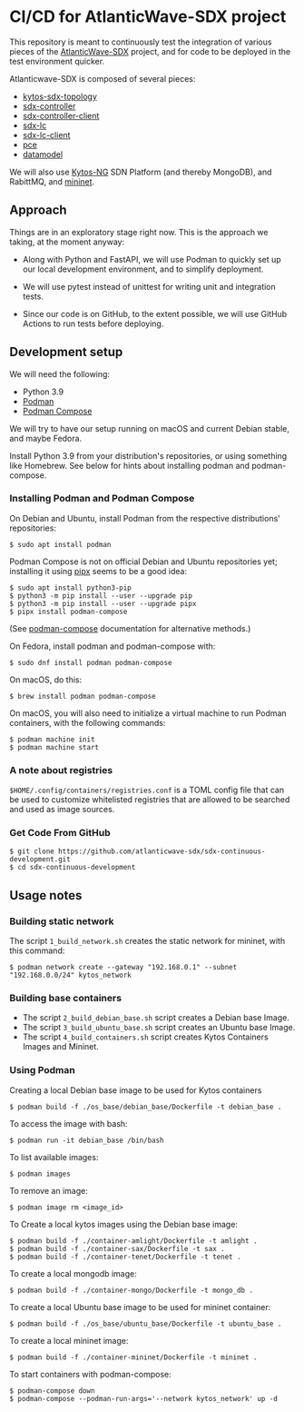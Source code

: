# CI/CD for AtlanticWave-SDX project

This repository is meant to continuously test the integration of
various pieces of the [AtlanticWave-SDX][aw-sdx] project, and for code
to be deployed in the test environment quicker.

Atlanticwave-SDX is composed of several pieces:

 * [kytos-sdx-topology][sdx-topology]
 * [sdx-controller][sdx-controller]
 * [sdx-controller-client][sdx-controller-client]
 * [sdx-lc][sdx-lc]
 * [sdx-lc-client][sdx-lc-client]
 * [pce][sdx-pce]
 * [datamodel][sdx-datamodel]

We will also use [Kytos-NG][kytos-ng] SDN Platform (and thereby
MongoDB), and RabittMQ, and [mininet][mininet].


## Approach

Things are in an exploratory stage right now.  This is the approach we
taking, at the moment anyway:

* Along with Python and FastAPI, we will use Podman to quickly set up
  our local development environment, and to simplify deployment.

* We will use pytest instead of unittest for writing unit and
  integration tests.

* Since our code is on GitHub, to the extent possible, we will use
  GitHub Actions to run tests before deploying.


## Development setup

We will need the following:

 * Python 3.9
 * [Podman][podman]
 * [Podman Compose][podman-compose]

We will try to have our setup running on macOS and current Debian
stable, and maybe Fedora.

Install Python 3.9 from your distribution's repositories, or using
something like Homebrew.  See below for hints about installing podman
and podman-compose.

### Installing Podman and Podman Compose

On Debian and Ubuntu, install Podman from the respective
distributions' repositories:

``` shellsession
$ sudo apt install podman
```

Podman Compose is not on official Debian and Ubuntu repositories yet;
installing it using [pipx][pipx] seems to be a good idea:

``` shellsession
$ sudo apt install python3-pip
$ python3 -m pip install --user --upgrade pip
$ python3 -m pip install --user --upgrade pipx
$ pipx install podman-compose
```

(See [podman-compose][podman-compose] documentation for alternative
methods.)

On Fedora, install podman and podman-compose with:

``` shellsession
$ sudo dnf install podman podman-compose
```

On macOS, do this:

``` shellsession
$ brew install podman podman-compose
```

On macOS, you will also need to initialize a virtual machine to run
Podman containers, with the following commands:


``` shellsession
$ podman machine init
$ podman machine start
```

### A note about registries

`$HOME/.config/containers/registries.conf` is a TOML config file that
can be used to customize whitelisted registries that are allowed to be
searched and used as image sources.


### Get Code From GitHub

``` shellsession
$ git clone https://github.com/atlanticwave-sdx/sdx-continuous-development.git
$ cd sdx-continuous-development
```

## Usage notes

### Building static network

The script `1_build_network.sh` creates the static network for
mininet, with this command:

``` shellsession
$ podman network create --gateway "192.168.0.1" --subnet "192.168.0.0/24" kytos_network
```

### Building base containers


 * The script `2_build_debian_base.sh` script creates a Debian base Image.
 * The script `3_build_ubuntu_base.sh` script creates an Ubuntu base Image.
 * The script `4_build_containers.sh` script creates Kytos Containers
   Images and Mininet.


### Using Podman

Creating a local Debian base image to be used for Kytos containers


``` shellsession
$ podman build -f ./os_base/debian_base/Dockerfile -t debian_base .
```

To access the image with bash:

``` shellsession
$ podman run -it debian_base /bin/bash
```

To list available images:

``` shellsession
$ podman images
```

To remove an image:

``` shellsession
$ podman image rm <image_id>
```

To Create a local kytos images using the Debian base image:

``` shellsession
$ podman build -f ./container-amlight/Dockerfile -t amlight .
$ podman build -f ./container-sax/Dockerfile -t sax .
$ podman build -f ./container-tenet/Dockerfile -t tenet .
```

To create a local mongodb image:

``` shellsession
$ podman build -f ./container-mongo/Dockerfile -t mongo_db .
```

To create a local Ubuntu base image to be used for mininet container:

``` shellsession
$ podman build -f ./os_base/ubuntu_base/Dockerfile -t ubuntu_base .
```

To create a local mininet image:

``` shellsession
$ podman build -f ./container-mininet/Dockerfile -t mininet .
```

To start containers with podman-compose:

``` shellsession
$ podman-compose down
$ podman-compose --podman-run-args='--network kytos_network' up -d
```

<!-- References -->

[aw-sdx]: https://www.atlanticwave-sdx.net/

[sdx-topology]: https://github.com/atlanticwave-sdx/kytos-sdx-topology
[sdx-controller]: https://github.com/atlanticwave-sdx/sdx-controller
[sdx-controller-client]: https://github.com/atlanticwave-sdx/sdx-controller-client
[sdx-lc]: https://github.com/atlanticwave-sdx/sdx-lc
[sdx-lc-client]: https://github.com/atlanticwave-sdx/sdx-lc-client
[sdx-pce]: https://github.com/atlanticwave-sdx/pce
[sdx-datamodel]: https://github.com/atlanticwave-sdx/datamodel

[kytos-ng]: https://github.com/kytos-ng/
[mininet]: http://mininet.org/

[podman]: https://podman.io/
[podman-compose]: https://github.com/containers/podman-compose

[pipx]: https://pypi.org/project/pipx/
